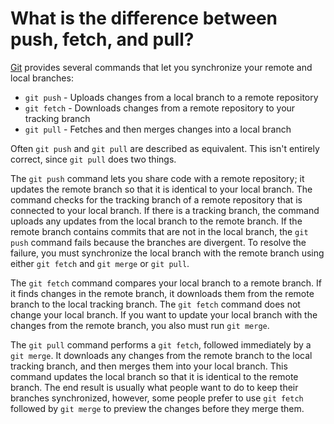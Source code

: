 # What is the difference between push, fetch, and pull?

[Git](https://git-scm.com/) provides several commands that let you synchronize your remote and local branches:

- `git push` - Uploads changes from a local branch to a remote repository
- `git fetch` - Downloads changes from a remote repository to your tracking branch
- `git pull` - Fetches and then merges changes into a local branch

Often `git push` and `git pull` are described as equivalent. This isn't entirely correct, since `git pull` does two things. 

The `git push` command lets you share code with a remote repository; it updates the remote branch so that it is identical to your local branch. The command checks for the tracking branch of a remote repository that is connected to your local branch. If there is a tracking branch, the command uploads any updates from the local branch to the remote branch. If the remote branch contains commits that are not in the local branch, the `git push` command fails because the branches are divergent. To resolve the failure, you must synchronize the local branch with the remote branch using either `git fetch` and `git merge` or `git pull`.

The `git fetch` command compares your local branch to a remote branch. If it finds changes in the remote branch, it downloads them from the remote branch to the local tracking branch. The `git fetch` command does not change your local branch. If you want to update your local branch with the changes from the remote branch, you also must run `git merge`.

The `git pull` command performs a `git fetch`, followed immediately by a `git merge`. It downloads any changes from the remote branch to the local tracking branch, and then merges them into your local branch. This command updates the local branch so that it is identical to the remote branch. The end result is usually what people want to do to keep their branches synchronized, however, some people prefer to use `git fetch` followed by `git merge` to preview the changes before they merge them.
